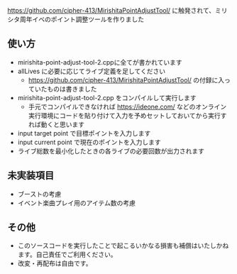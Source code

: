 https://github.com/cipher-413/MirishitaPointAdjustTool/ に触発されて、ミリシタ周年イベのポイント調整ツールを作りました

## 使い方
- mirishita-point-adjust-tool-2.cppに全てが書かれています
- allLives に必要に応じてライブ定義を足してください
  - https://github.com/cipher-413/MirishitaPointAdjustTool/ の付録に入っていたものは書きました
- mirishita-point-adjust-tool-2.cpp をコンパイルして実行します
  - 手元でコンパイルできなければ https://ideone.com/ などのオンライン実行環境にコードを貼り付けて入力を予めセットしておいてから実行すれば動くと思います
- input target point で目標ポイントを入力します
- input current point で現在のポイントを入力します
- ライブ総数を最小化したときの各ライブの必要回数が出力されます

## 未実装項目
- ブーストの考慮
- イベント楽曲プレイ用のアイテム数の考慮

## その他
- このソースコードを実行したことで起こるいかなる損害も補償はいたしかねます。自己責任でご利用ください。
- 改変・再配布は自由です。
